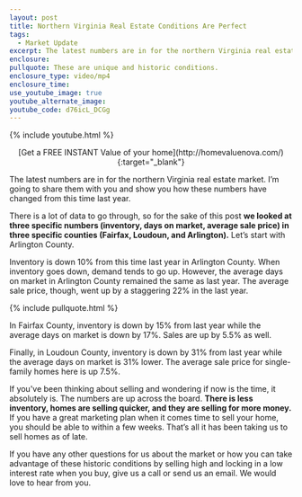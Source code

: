 ```yaml
---
layout: post
title: Northern Virginia Real Estate Conditions Are Perfect
tags:
  - Market Update
excerpt: The latest numbers are in for the northern Virginia real estate market. I’m going to share them with you and show you how these numbers have changed from this time last year.
enclosure:
pullquote: These are unique and historic conditions.
enclosure_type: video/mp4
enclosure_time:
use_youtube_image: true
youtube_alternate_image:
youtube_code: d76icL_DCGg
---
```



{% include youtube.html %}

<center>[Get a FREE INSTANT Value of your home](http://homevaluenova.com/){:target="_blank"}</center>

The latest numbers are in for the northern Virginia real estate market. I’m going to share them with you and show you how these numbers have changed from this time last year.

There is a lot of data to go through, so for the sake of this post **we looked at three specific numbers (inventory, days on market, average sale price) in three specific counties (Fairfax, Loudoun, and Arlington).** Let’s start with Arlington County.

Inventory is down 10% from this time last year in Arlington County. When inventory goes down, demand tends to go up. However, the average days on market in Arlington County remained the same as last year. The average sale price, though, went up by a staggering 22% in the last year.

{% include pullquote.html %}

In Fairfax County, inventory is down by 15% from last year while the average days on market is down by 17%. Sales are up by 5.5% as well.

Finally, in Loudoun County, inventory is down by 31% from last year while the average days on market is 31% lower. The average sale price for single-family homes here is up 7.5%.

If you've been thinking about selling and wondering if now is the time, it absolutely is. The numbers are up across the board. **There is less inventory, homes are selling quicker, and they are selling for more money.** If you have a great marketing plan when it comes time to sell your home, you should be able to within a few weeks. That’s all it has been taking us to sell homes as of late.

If you have any other questions for us about the market or how you can take advantage of these historic conditions by selling high and locking in a low interest rate when you buy, give us a call or send us an email. We would love to hear from you.